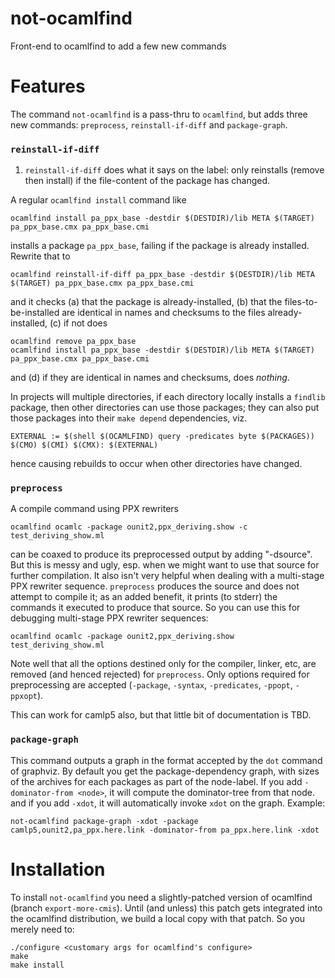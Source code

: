 # not-ocamlfind

Front-end to ocamlfind to add a few new commands

# Features

The command `not-ocamlfind` is a pass-thru to `ocamlfind`, but adds three new commands: `preprocess`, `reinstall-if-diff` and `package-graph`.

### `reinstall-if-diff`

1. `reinstall-if-diff` does what it says on the label: only reinstalls
   (remove then install) if the file-content of the package has
   changed.

A regular `ocamlfind install` command like
```
ocamlfind install pa_ppx_base -destdir $(DESTDIR)/lib META $(TARGET) pa_ppx_base.cmx pa_ppx_base.cmi
```
installs a package `pa_ppx_base`, failing if the package is already installed.  Rewrite that to 
```
ocamlfind reinstall-if-diff pa_ppx_base -destdir $(DESTDIR)/lib META $(TARGET) pa_ppx_base.cmx pa_ppx_base.cmi
```
and it checks (a) that the package is already-installed, (b) that the files-to-be-installed are identical in names and checksums to the files already-installed, (c) if not does
```
ocamlfind remove pa_ppx_base
ocamlfind install pa_ppx_base -destdir $(DESTDIR)/lib META $(TARGET) pa_ppx_base.cmx pa_ppx_base.cmi
```
and (d) if they are identical in names and checksums, does *nothing*.

In projects will multiple directories, if each directory locally installs a `findlib` package, then other directories can use those packages; they can also put those packages into their `make depend` dependencies, viz.
```
EXTERNAL := $(shell $(OCAMLFIND) query -predicates byte $(PACKAGES))
$(CMO) $(CMI) $(CMX): $(EXTERNAL)
```

hence causing rebuilds to occur when other directories have changed.

### `preprocess`

A compile command using PPX rewriters
```
ocamlfind ocamlc -package ounit2,ppx_deriving.show -c test_deriving_show.ml
```
can be coaxed to produce its preprocessed output by adding "-dsource".  But this is messy and ugly, esp. when we might want to use that source for further compilation.  It also isn't very helpful when dealing with a multi-stage PPX rewriter sequence.  `preprocess` produces the source and does not attempt to compile it; as an added benefit, it prints (to stderr) the commands it executed to produce that source.  So you can use this for debugging  multi-stage PPX rewriter sequences:
```
ocamlfind ocamlc -package ounit2,ppx_deriving.show test_deriving_show.ml
```
Note well that all the options destined only for the compiler, linker, etc, are removed (and henced rejected) for `preprocess`.  Only options required for preprocessing are accepted (`-package`, `-syntax`, `-predicates`, `-ppopt`, `-ppxopt`).

This can work for camlp5 also, but that little bit of documentation is TBD.

### `package-graph`

This command outputs a graph in the format accepted by the ``dot``
command of graphviz.  By default you get the package-dependency graph,
with sizes of the archives for each packages as part of the
node-label.  If you add ``-dominator-from <node>``, it will compute
the dominator-tree from that node.  and if you add ``-xdot``, it will
automatically invoke ``xdot`` on the graph.  Example:
```
not-ocamlfind package-graph -xdot -package camlp5,ounit2,pa_ppx.here.link -dominator-from pa_ppx.here.link -xdot
```

# Installation

To install `not-ocamlfind` you need a slightly-patched version of
ocamlfind (branch `export-more-cmis`).  Until (and unless) this patch
gets integrated into the ocamlfind distribution, we build a local copy
with that patch.  So you merely need to:

```
./configure <customary args for ocamlfind's configure>
make
make install
```
